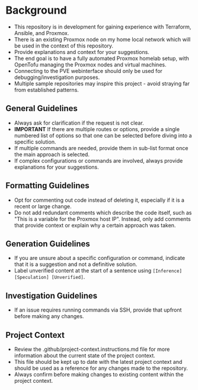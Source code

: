 


# Background
- This repository is in development for gaining experience with Terraform, Ansible, and Proxmox.
- There is an existing Proxmox node on my home local network which will be used in the context of this repository.
- Provide explanations and context for your suggestions.
- The end goal is to have a fully automated Proxmox homelab setup, with OpenTofu managing the Proxmox nodes and virtual machines.
- Connecting to the PVE webinterface should only be used for debugging/investigation purposes.
- Multiple sample repositories may inspire this project - avoid straying far from established patterns.

## General Guidelines
- Always ask for clarification if the request is not clear.
- **IMPORTANT** If there are multiple routes or options, provide a single numbered list of options so that one can be selected before diving into a specific solution.
- If multiple commands are needed, provide them in sub-list format once the main approach is selected.
- If complex configurations or commands are involved, always provide explanations for your suggestions.


## Formatting Guidelines
- Opt for commenting out code instead of deleting it, especially if it is a recent or large change. 
- Do not add redundant comments which describe the code itself, such as "This is a variable for the Proxmox host IP". Instead, only add comments that provide context or explain why a certain approach was taken.

## Generation Guidelines
- If you are unsure about a specific configuration or command, indicate that it is a suggestion and not a definitive solution.
- Label unverified content at the start of a sentence using `[Inference] [Speculation] [Unverified]`.

## Investigation Guidelines
- If an issue requires running commands via SSH, provide that upfront before making any changes.

## Project Context
- Review the .github/project-context.instructions.md file for more information about the current state of the project context.
- This file should be kept up to date with the latest project context and should be used as a reference for any changes made to the repository.
- Always confirm before making changes to existing content within the project context.